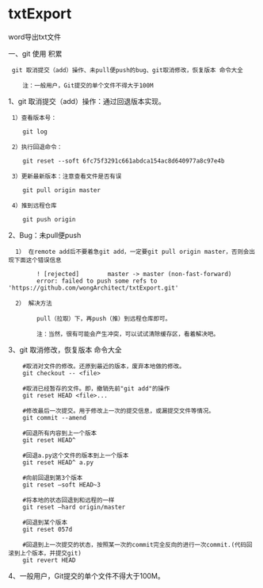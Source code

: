 # txtExport
word导出txt文件

 一、git 使用 积累
 
     git 取消提交（add）操作、未pull便push的bug、git取消修改，恢复版本 命令大全
     
        注：一般用户，Git提交的单个文件不得大于100M

   1、git 取消提交（add）操作：通过回退版本实现。
   
     1）查看版本号：
        
        git log

     2）执行回退命令：

        git reset --soft 6fc75f3291c661abdca154ac8d640977a8c97e4b

     3）更新最新版本：注意查看文件是否有误
     
        git pull origin master

     4）推到远程仓库
     
        git push origin

   2、Bug：未pull便push
   
      1） 在remote add后不要着急git add，一定要git pull origin master，否则会出现下面这个错误信息

            ! [rejected]        master -> master (non-fast-forward)
            error: failed to push some refs to 'https://github.com/wongArchitect/txtExport.git'

      2） 解决方法
      
            pull（拉取）下，再push（推）到远程仓库即可。
            
            注：当然，很有可能会产生冲突，可以试试清除缓存区，看着解决吧。


   3、git 取消修改，恢复版本 命令大全

        #取消对文件的修改。还原到最近的版本，废弃本地做的修改。
        git checkout -- <file>
        
        #取消已经暂存的文件。即，撤销先前"git add"的操作
        git reset HEAD <file>...
        
        #修改最后一次提交。用于修改上一次的提交信息，或漏提交文件等情况。
        git commit --amend
        
        #回退所有内容到上一个版本
        git reset HEAD^
        
        #回退a.py这个文件的版本到上一个版本  
        git reset HEAD^ a.py  
        
        #向前回退到第3个版本  
        git reset –soft HEAD~3  
        
        #将本地的状态回退到和远程的一样  
        git reset –hard origin/master  
        
        #回退到某个版本  
        git reset 057d  
        
        #回退到上一次提交的状态，按照某一次的commit完全反向的进行一次commit.(代码回滚到上个版本，并提交git)
        git revert HEAD
        
        
   4、一般用户，Git提交的单个文件不得大于100M。
